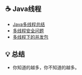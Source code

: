 ## ☕️ Java线程

* [Java多线程总结](/notes/Java多线程总结.md)
* [多线程安全问题](/notes/多线程安全问题.md)
* [多线程下的并发包](/notes/多线程下的并发包.md)

## 💡 总结

- 你知道的越多，你不知道的越多。